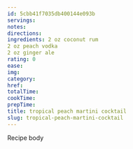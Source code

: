 ```yaml
---
id: 5cbb41f7035db400144e093b
servings:
notes:
directions:
ingredients: 2 oz coconut rum
2 oz peach vodka
2 oz ginger ale
rating: 0
ease:
img:
category:
href:
totalTime:
cookTime:
prepTime:
title: tropical peach martini cocktail
slug: tropical-peach-martini-cocktail
---
```

Recipe body